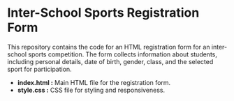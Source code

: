 # Inter-School Sports Registration Form
This repository contains the code for an HTML registration form for an inter-school sports competition. The form collects information about students, including personal details, date of birth, gender, class, and the selected sport for participation. <br>
- **index.html :** Main HTML file for the registration form.
- **style.css :** CSS file for styling and responsiveness.
